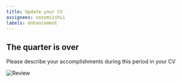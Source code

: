 ```yaml
---
title: Update your CV
assignees: nozomiishii
labels: enhancement
---
```


## The quarter is over

Please describe your accomplishments during this period in your CV

![Review](https://media.giphy.com/media/hDxcqVjBiEotTNPgo2/giphy.gif)
